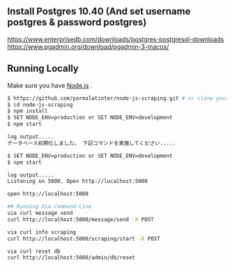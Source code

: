 ## Install Postgres 10.40 (And set username postgres & password postgres)
https://www.enterprisedb.com/downloads/postgres-postgresql-downloads
https://www.pgadmin.org/download/pgadmin-3-macos/

## Running Locally

Make sure you have [Node.js](http://nodejs.org/) .

```sh
$ https://github.com/parmalatinter/node-js-scraping.git # or clone your own fork
$ cd node-js-scraping
$ npm install
$ SET NODE_ENV=production or SET NODE_ENV=development
$ npm start

log output.....
データベース初期化しました。 下記コマンドを実施してください.....

$ SET NODE_ENV=production or SET NODE_ENV=development
$ npm start

log output.....
Listening on 5000, Open http://localhost:5000

open http://localhost:5000

## Running Via Command Line
via curl message send
curl http://localhost:5000/message/send -X POST

via curl info scraping
curl http://localhost:5000/scraping/start -X POST

via curl reset db
curl http://localhost:5000/admin/db/reset